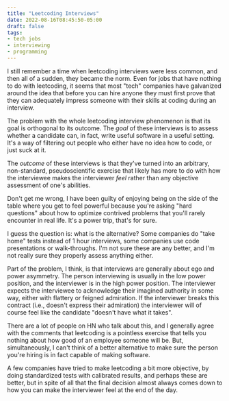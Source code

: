 ```yaml
---
title: "Leetcoding Interviews"
date: 2022-08-16T08:45:50-05:00
draft: false
tags:
- tech jobs
- interviewing
- programming
---
```


I still remember a time when leetcoding interviews were less common, and then
all of a sudden, they became the norm. Even for jobs that have nothing to do
with leetcoding, it seems that most "tech" companies have galvanized around the
idea that before you can hire anyone they must first prove that they can
adequately impress someone with their skills at coding during an interview.

The problem with the whole leetcoding interview phenomenon is that its goal is
orthogonal to its outcome. The _goal_ of these interviews is to assess whether a
candidate can, in fact, write useful software in a useful setting. It's a way of
filtering out people who either have no idea how to code, or just suck at it.

The _outcome_ of these interviews is that they've turned into an arbitrary,
non-standard, pseudoscientific exercise that likely has more to do with how the
interviewee makes the interviewer _feel_ rather than any objective assessment of
one's abilities.

Don't get me wrong, I have been guilty of enjoying being on the side of the
table where you get to feel powerful because you're asking "hard questions"
about how to optimize contrived problems that you'll rarely encounter in real
life. It's a power trip, that's for sure.

I guess the question is: what is the alternative? Some companies do "take home"
tests instead of 1 hour interviews, some companies use code presentations or
walk-throughs. I'm not sure these are any better, and I'm not really sure they
properly assess anything either.

Part of the problem, I think, is that interviews are generally about ego and
power asymmetry. The person interviewing is usually in the low power position,
and the interviewer is in the high power position. The interviewer expects the
interviewee to acknowledge their imagined authority in some way, either with
flattery or feigned admiration. If the interviewer breaks this contract (i.e.,
doesn't express their admiration) the interviewer will of course feel like the
candidate "doesn't have what it takes".

There are a lot of people on HN who talk about this, and I generally agree with
the comments that leetcoding is a pointless exercise that tells you nothing
about how good of an employee someone will be. But, simultaneously, I can't
think of a better alternative to make sure the person you're hiring is in fact
capable of making software.

A few companies have tried to make leetcoding a bit more objective, by doing
standardized tests with calibrated results, and perhaps these are better, but in
spite of all that the final decision almost always comes down to how you can
make the interviewer feel at the end of the day.
